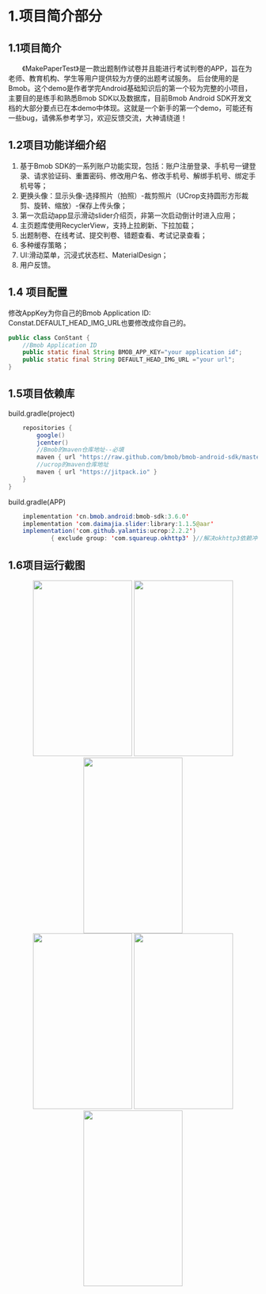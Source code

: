 # 1.项目简介部分

## 1.1项目简介

&emsp;&emsp;《MakePaperTest》是一款出题制作试卷并且能进行考试判卷的APP，旨在为老师、教育机构、学生等用户提供较为方便的出题考试服务。 后台使用的是Bmob。这个demo是作者学完Android基础知识后的第一个较为完整的小项目，主要目的是练手和熟悉Bmob SDK以及数据库，目前Bmob Android SDK开发文档的大部分要点已在本demo中体现。这就是一个新手的第一个demo，可能还有一些bug，请佛系参考学习，欢迎反馈交流，大神请绕道！

## 1.2项目功能详细介绍

1. 基于Bmob SDK的一系列账户功能实现，包括：账户注册登录、手机号一键登录、请求验证码、重置密码、修改用户名、修改手机号、解绑手机号、绑定手机号等；
2. 更换头像：显示头像-选择照片（拍照）-裁剪照片（UCrop支持圆形方形裁剪、旋转、缩放）-保存上传头像；
3. 第一次启动app显示滑动slider介绍页，非第一次启动倒计时进入应用；
4. 主页题库使用RecyclerView，支持上拉刷新、下拉加载；
5. 出题制卷、在线考试、提交判卷、错题查看、考试记录查看；
6. 多种缓存策略；
7. UI:滑动菜单，沉浸式状态栏、MaterialDesign；
8. 用户反馈。

## 1.4 项目配置

修改AppKey为你自己的Bmob Application ID:
Constat.DEFAULT_HEAD_IMG_URL也要修改成你自己的。

```java
public class ConStant {
    //Bmob Application ID
    public static final String BMOB_APP_KEY="your application id";
    public static final String DEFAULT_HEAD_IMG_URL ="your url";
}
```

## 1.5项目依赖库

build.gradle(project)

```java
    repositories {
        google()
        jcenter()
        //Bmob的maven仓库地址--必填
        maven { url "https://raw.github.com/bmob/bmob-android-sdk/master" }
        //ucrop的maven仓库地址
        maven { url "https://jitpack.io" }
    }
}
```

build.gradle(APP)

```java
    implementation 'cn.bmob.android:bmob-sdk:3.6.0'
    implementation 'com.daimajia.slider:library:1.1.5@aar'
    implementation('com.github.yalantis:ucrop:2.2.2')
            { exclude group: 'com.squareup.okhttp3' }//解决okhttp3依赖冲突bug
```

## 1.6项目运行截图

<center class="capture1">
    <img src="http://pg0dgjunx.bkt.clouddn.com/%E5%9B%BE%E7%89%872.png" width="200" height="355"/>
    <img src="http://pg0dgjunx.bkt.clouddn.com/WechatIMG10.jpeg" width="200" height="355"//>
    <img src="http://pg0dgjunx.bkt.clouddn.com/%E5%9B%BE%E7%89%871.png" width="200" height="355"//>
</center>
<center class="capture2">
    <img src="http://pg0dgjunx.bkt.clouddn.com/WechatIMG11.jpeg" width="200" height="355"//>
    <img src="http://pg0dgjunx.bkt.clouddn.com/%E5%9B%BE%E7%89%873.png" width="200" height="355"//>
    <img src="http://pg0dgjunx.bkt.clouddn.com/%E5%9B%BE%E7%89%874.png" width="200" height="355"//>
</center>

